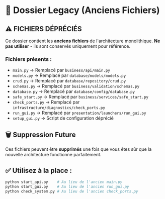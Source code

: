 # 📂 Dossier Legacy (Anciens Fichiers)

## ⚠️ FICHIERS DÉPRÉCIÉS

Ce dossier contient les **anciens fichiers** de l'architecture monolithique. 
**Ne pas utiliser** - ils sont conservés uniquement pour référence.

### Fichiers présents :
- `main.py` → Remplacé par `business/api/main.py`
- `models.py` → Remplacé par `database/models/models.py`
- `crud.py` → Remplacé par `database/repository/crud.py`
- `schemas.py` → Remplacé par `business/validation/schemas.py`
- `database.py` → Remplacé par `database/config/database.py`
- `safe_start.py` → Remplacé par `business/services/safe_start.py`
- `check_ports.py` → Remplacé par `infrastructure/diagnostics/check_ports.py`
- `run_gui.py` → Remplacé par `presentation/launchers/run_gui.py`
- `setup_gui.py` → Script de configuration déprécié

## 🗑️ Suppression Future

Ces fichiers peuvent être **supprimés** une fois que vous êtes sûr que la nouvelle architecture fonctionne parfaitement.

## ✅ Utilisez à la place :
```bash
python start_api.py    # Au lieu de l'ancien main.py
python start_gui.py    # Au lieu de l'ancien run_gui.py
python check_system.py # Au lieu de l'ancien check_ports.py
```

